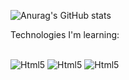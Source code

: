 ![Anurag's GitHub stats](https://github-readme-stats.vercel.app/api?username=juancarlosribeiro&show_icons=true&theme=tokyonight)

Technologies I'm learning:

<div style= "display:inline_block"> <br/>
    <img align= "cwenter" alt= "Html5" src= "https://img.shields.io/badge/HTML5-E34F26?style=for-the-badge&logo=html5&logoColor=white" />
    <img align= "cwenter" alt= "Html5" src= "https://img.shields.io/badge/CSS3-1572B6?style=for-the-badge&logo=css3&logoColor=white" />
    <img align= "cwenter" alt= "Html5" src= "https://img.shields.io/badge/JavaScript-323330?style=for-the-badge&logo=javascript&logoColor=F7DF1E" />
</div>
